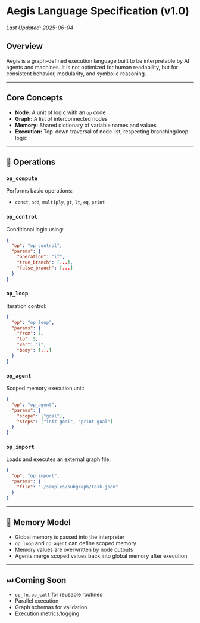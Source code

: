 # Aegis Language Specification (v1.0)

_Last Updated: 2025-06-04_

## Overview

Aegis is a graph-defined execution language built to be interpretable by AI agents and machines. It is not optimized for human readability, but for consistent behavior, modularity, and symbolic reasoning.

---

## Core Concepts

- **Node:** A unit of logic with an `op` code
- **Graph:** A list of interconnected nodes
- **Memory:** Shared dictionary of variable names and values
- **Execution:** Top-down traversal of node list, respecting branching/loop logic

---

## 🧮 Operations

### `op_compute`
Performs basic operations:
- `const`, `add`, `multiply`, `gt`, `lt`, `eq`, `print`

### `op_control`
Conditional logic using:
```json
{
  "op": "op_control",
  "params": {
    "operation": "if",
    "true_branch": [...],
    "false_branch": [...]
  }
}
```

### `op_loop`
Iteration control:
```json
{
  "op": "op_loop",
  "params": {
    "from": 1,
    "to": 5,
    "var": "i",
    "body": [...]
  }
}
```

### `op_agent`
Scoped memory execution unit:
```json
{
  "op": "op_agent",
  "params": {
    "scope": ["goal"],
    "steps": ["init-goal", "print-goal"]
  }
}
```

### `op_import`
Loads and executes an external graph file:
```json
{
  "op": "op_import",
  "params": {
    "file": "./samples/subgraph/task.json"
  }
}
```

---

## 🧠 Memory Model

- Global memory is passed into the interpreter
- `op_loop` and `op_agent` can define scoped memory
- Memory values are overwritten by node outputs
- Agents merge scoped values back into global memory after execution

---

## ⏭ Coming Soon

- `op_fn`, `op_call` for reusable routines
- Parallel execution
- Graph schemas for validation
- Execution metrics/logging

